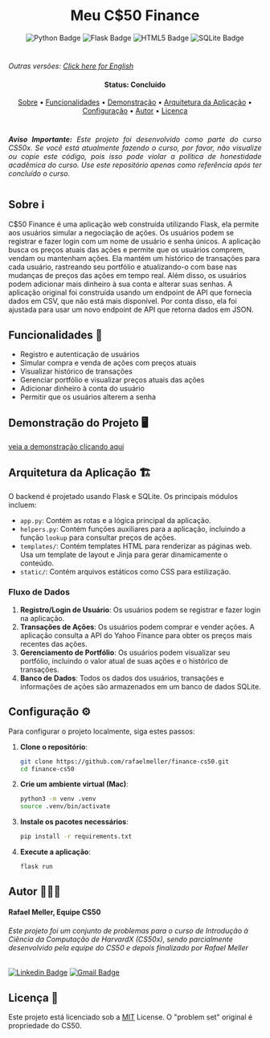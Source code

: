 <h1 align="center" style="font-weight: bold;">Meu C$50 Finance</h1>

<div align="center">
  <img src="https://img.shields.io/badge/Python-3776AB?logo=python&logoColor=white&style=for-the-badge" alt="Python Badge">
  <img src="https://img.shields.io/badge/Flask-000000?logo=flask&logoColor=white&style=for-the-badge" alt="Flask Badge">
  <img src="https://img.shields.io/badge/HTML5-E34F26?style=for-the-badge&logo=html5&logoColor=white" alt="HTML5 Badge">
  <img src="https://img.shields.io/badge/SQLite-003B57?style=for-the-badge&logo=sqlite&logoColor=white" alt="SQLite Badge">
</div>

#

_Outras versões:_
[_Click here for English_](./README.md)

<h4 align="center"> 
     Status: Concluído
</h4>

<p align="center">
 <a href="#sobre-ℹ️">Sobre</a> •
 <a href="#funcionalidades-🌟">Funcionalidades</a> •
 <a href="#demonstração-do-projeto-🖥️">Demonstração</a> •
 <a href="#arquitetura-da-aplicação-🏗️">Arquitetura da Aplicação</a> •
 <a href="#configuração-⚙️">Configuração</a>  • 
 <a href="#autor-👨🏻‍💻">Autor</a> •
 <a href="#licença-📝">Licença</a>
</p>

#

<h6 align="justify"><b>Aviso Importante:</b> Este projeto foi desenvolvido como parte do curso CS50x. Se você está atualmente fazendo o curso, por favor, não visualize ou copie este código, pois isso pode violar a política de honestidade acadêmica do curso. Use este repositório apenas como referência após ter concluído o curso.
</h6>

#

## Sobre ℹ️
C$50 Finance é uma aplicação web construída utilizando Flask, ela permite aos usuários simular a negociação de ações. Os usuários podem se registrar e fazer login com um nome de usuário e senha únicos. A aplicação busca os preços atuais das ações e permite que os usuários comprem, vendam ou mantenham ações. Ela mantém um histórico de transações para cada usuário, rastreando seu portfólio e atualizando-o com base nas mudanças de preços das ações em tempo real. Além disso, os usuários podem adicionar mais dinheiro à sua conta e alterar suas senhas. A aplicação original foi construída usando um endpoint de API que fornecia dados em CSV, que não está mais disponível. Por conta disso, ela foi ajustada para usar um novo endpoint de API que retorna dados em JSON.

## Funcionalidades 🌟
- Registro e autenticação de usuários
- Simular compra e venda de ações com preços atuais
- Visualizar histórico de transações
- Gerenciar portfólio e visualizar preços atuais das ações
- Adicionar dinheiro à conta do usuário
- Permitir que os usuários alterem a senha

## Demonstração do Projeto 🖥️
[veja a demonstração clicando aqui](https://youtu.be/nAXZgyfQJnw)

## Arquitetura da Aplicação 🏗️

O backend é projetado usando Flask e SQLite. Os principais módulos incluem:
- `app.py`: Contém as rotas e a lógica principal da aplicação.
- `helpers.py`: Contém funções auxiliares para a aplicação, incluindo a função `lookup` para consultar preços de ações.
- `templates/`: Contém templates HTML para renderizar as páginas web. Usa um template de layout e Jinja para gerar dinamicamente o conteúdo.
- `static/`: Contém arquivos estáticos como CSS para estilização.

### Fluxo de Dados
1. **Registro/Login de Usuário**: Os usuários podem se registrar e fazer login na aplicação.
2. **Transações de Ações**: Os usuários podem comprar e vender ações. A aplicação consulta a API do Yahoo Finance para obter os preços mais recentes das ações.
3. **Gerenciamento de Portfólio**: Os usuários podem visualizar seu portfólio, incluindo o valor atual de suas ações e o histórico de transações.
4. **Banco de Dados**: Todos os dados dos usuários, transações e informações de ações são armazenados em um banco de dados SQLite.

## Configuração ⚙️
Para configurar o projeto localmente, siga estes passos:

1. **Clone o repositório**:
   ```bash
   git clone https://github.com/rafaelmeller/finance-cs50.git
   cd finance-cs50
   ```

2. **Crie um ambiente virtual (Mac)**:
   ```bash
   python3 -m venv .venv
   source .venv/bin/activate
   ```

3. **Instale os pacotes necessários**:
   ```bash
   pip install -r requirements.txt
   ```

4. **Execute a aplicação**:
   ```bash
   flask run
   ```

## Autor 👨🏻‍💻

#### Rafael Meller, Equipe CS50
<h6><i>Este projeto foi um conjunto de problemas para o curso de Introdução à Ciência da Computação de HarvardX (CS50x), sendo parcialmente desenvolvido pela equipe do CS50 e depois finalizado por Rafael Meller</i></h6>

[![Linkedin Badge](https://img.shields.io/badge/-Rafael_Meller-blue?style=flat-square&logo=Linkedin&logoColor=white&link=https://www.linkedin.com/in/tgmarinho/)](https://www.linkedin.com/in/rafaelmeller/) 
[![Gmail Badge](https://img.shields.io/badge/-rafaelmeller.dev@gmail.com-c14438?style=flat-square&logo=Gmail&logoColor=white&link=rafaelmeller.dev@gmail.com)](mailto:rafaelmeller.dev@gmail.com)

## Licença 📝

Este projeto está licenciado sob a [MIT](./LICENSE) License. O "problem set" original é propriedade do CS50.
